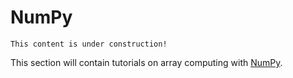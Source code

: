 # NumPy

```{note}
This content is under construction!
```

This section will contain tutorials on array computing with [NumPy](https://numpy.org).
